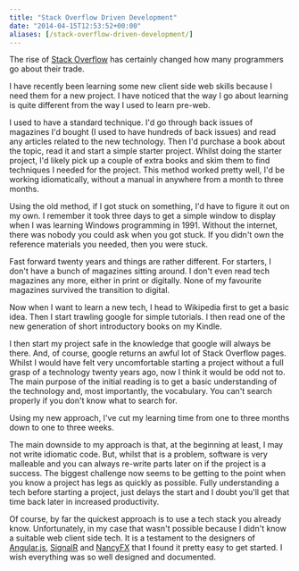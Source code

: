 ```yaml
---
title: "Stack Overflow Driven Development"
date: "2014-04-15T12:53:52+00:00"
aliases: [/stack-overflow-driven-development/]
---
```


The rise of [Stack Overflow](http://stackoverflow.com/) has certainly changed how many programmers go about their trade.

I have recently been learning some new client side web skills because I need them for a new project. I have noticed that the way I go about learning is quite different from the way I used to learn pre-web.

I used to have a standard technique. I'd go through back issues of magazines I'd bought (I used to have hundreds of back issues) and read any articles related to the new technology. Then I'd purchase a book about the topic, read it and start a simple starter project. Whilst doing the starter project, I'd likely pick up a couple of extra books and skim them to find techniques I needed for the project. This method worked pretty well, I'd be working idiomatically, without a manual in anywhere from a month to three months.

Using the old method, if I got stuck on something, I'd have to figure it out on my own. I remember it took three days to get a simple window to display when I was learning Windows programming in 1991. Without the internet, there was nobody you could ask when you got stuck. If you didn't own the reference materials you needed, then you were stuck.

Fast forward twenty years and things are rather different. For starters, I don't have a bunch of magazines sitting around. I don't even read tech magazines any more, either in print or digitally. None of my favourite magazines survived the transition to digital.

Now when I want to learn a new tech, I head to Wikipedia first to get a basic idea. Then I start trawling google for simple tutorials. I then read one of the new generation of short introductory books on my Kindle.

I then start my project safe in the knowledge that google will always be there. And, of course, google returns an awful lot of Stack Overflow pages. Whilst I would have felt very uncomfortable starting a project without a full grasp of a technology twenty years ago, now I think it would be odd not to. The main purpose of the initial reading is to get a basic understanding of the technology and, most importantly, the vocabulary. You can't search properly if you don't know what to search for.

Using my new approach, I've cut my learning time from one to three months down to one to three weeks.

The main downside to my approach is that, at the beginning at least, I may not write idiomatic code. But, whilst that is a problem, software is very malleable and you can always re-write parts later on if the project is a success. The biggest challenge now seems to be getting to the point when you know a project has legs as quickly as possible. Fully understanding a tech before starting a project, just delays the start and I doubt you'll get that time back later in increased productivity.

Of course, by far the quickest approach is to use a tech stack you already know. Unfortunately, in my case that wasn't possible because I didn't know a suitable web client side tech. It is a testament to the designers of [Angular.js](http://angularjs.org/), [SignalR](http://signalr.net/) and [NancyFX](http://nancyfx.org/) that I found it pretty easy to get started. I wish everything was so well designed and documented.
